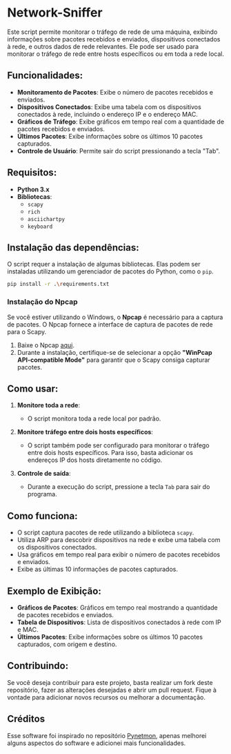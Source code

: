 # Network-Sniffer

Este script permite monitorar o tráfego de rede de uma máquina, exibindo informações sobre pacotes recebidos e enviados, dispositivos conectados à rede, e outros dados de rede relevantes. Ele pode ser usado para monitorar o tráfego de rede entre hosts específicos ou em toda a rede local.

## Funcionalidades:

- **Monitoramento de Pacotes**: Exibe o número de pacotes recebidos e enviados.
- **Dispositivos Conectados**: Exibe uma tabela com os dispositivos conectados à rede, incluindo o endereço IP e o endereço MAC.
- **Gráficos de Tráfego**: Exibe gráficos em tempo real com a quantidade de pacotes recebidos e enviados.
- **Últimos Pacotes**: Exibe informações sobre os últimos 10 pacotes capturados.
- **Controle de Usuário**: Permite sair do script pressionando a tecla "Tab".

## Requisitos:

- **Python 3.x**
- **Bibliotecas**:
  - `scapy`
  - `rich`
  - `asciichartpy`
  - `keyboard`
  
## Instalação das dependências:

O script requer a instalação de algumas bibliotecas. Elas podem ser instaladas utilizando um gerenciador de pacotes do Python, como o `pip`. 

```bash
pip install -r .\requirements.txt
```

### Instalação do Npcap

Se você estiver utilizando o Windows, o **Npcap** é necessário para a captura de pacotes. O Npcap fornece a interface de captura de pacotes de rede para o Scapy. 

1. Baixe o Npcap [aqui](https://npcap.com/#download).
2. Durante a instalação, certifique-se de selecionar a opção **"WinPcap API-compatible Mode"** para garantir que o Scapy consiga capturar pacotes.


## Como usar:

1. **Monitore toda a rede**:
   - O script monitora toda a rede local por padrão.

2. **Monitore tráfego entre dois hosts específicos**:
   - O script também pode ser configurado para monitorar o tráfego entre dois hosts específicos. Para isso, basta adicionar os endereços IP dos hosts diretamente no código.

3. **Controle de saída**:
   - Durante a execução do script, pressione a tecla `Tab` para sair do programa.

## Como funciona:

- O script captura pacotes de rede utilizando a biblioteca `scapy`.
- Utiliza ARP para descobrir dispositivos na rede e exibe uma tabela com os dispositivos conectados.
- Usa gráficos em tempo real para exibir o número de pacotes recebidos e enviados.
- Exibe as últimas 10 informações de pacotes capturados.

## Exemplo de Exibição:

- **Gráficos de Pacotes**: Gráficos em tempo real mostrando a quantidade de pacotes recebidos e enviados.
- **Tabela de Dispositivos**: Lista de dispositivos conectados à rede com IP e MAC.
- **Últimos Pacotes**: Exibe informações sobre os últimos 10 pacotes capturados, com origem e destino.

## Contribuindo:

Se você deseja contribuir para este projeto, basta realizar um fork deste repositório, fazer as alterações desejadas e abrir um pull request. Fique à vontade para adicionar novos recursos ou melhorar a documentação.

## Créditos

Esse software foi inspirado no repositório [Pynetmon](https://github.com/Sr-vZ/pynetmon/tree/main), apenas melhorei alguns aspectos do software e adicionei mais funcionalidades.
